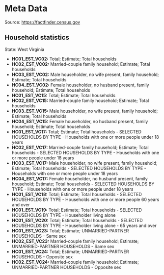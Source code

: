 # Meta Data

Source: https://factfinder.census.gov

## Household statistics

State: West Virginia

* **HC01_EST_VC02:** Total; Estimate; Total households
* **HC02_EST_VC02:** Married-couple family household; Estimate; Total households
* **HC03_EST_VC02:** Male householder, no wife present, family household; Estimate; Total households
* **HC04_EST_VC02:** Female householder, no husband present, family household; Estimate; Total households
* **HC01_EST_VC15:** Total; Estimate; Total households
* **HC02_EST_VC15:** Married-couple family household; Estimate; Total households
* **HC03_EST_VC15:** Male householder, no wife present, family household; Estimate; Total households
* **HC04_EST_VC15:** Female householder, no husband present, family household; Estimate; Total households
* **HC01_EST_VC17:** Total; Estimate; Total households - SELECTED HOUSEHOLDS BY TYPE - Households with one or more people under 18 years
* **HC02_EST_VC17:** Married-couple family household; Estimate; Total households - SELECTED HOUSEHOLDS BY TYPE - Households with one or more people under 18 years
* **HC03_EST_VC17:** Male householder, no wife present, family household; Estimate; Total households - SELECTED HOUSEHOLDS BY TYPE - Households with one or more people under 18 years
* **HC04_EST_VC17:** Female householder, no husband present, family household; Estimate; Total households - SELECTED HOUSEHOLDS BY TYPE - Households with one or more people under 18 years
* **HC01_EST_VC18:** Total; Estimate; Total households - SELECTED HOUSEHOLDS BY TYPE - Households with one or more people 60 years and over
* **HC01_EST_VC19:** Total; Estimate; Total households - SELECTED HOUSEHOLDS BY TYPE - Householder living alone
* **HC01_EST_VC20:** Total; Estimate; Total households - SELECTED HOUSEHOLDS BY TYPE - Householder living alone - 65 years and over
* **HC01_EST_VC23:** Total; Estimate; UNMARRIED-PARTNER HOUSEHOLDS - Same sex
* **HC02_EST_VC23:** Married-couple family household; Estimate; UNMARRIED-PARTNER HOUSEHOLDS - Same sex
* **HC01_EST_VC24:** Total; Estimate; UNMARRIED-PARTNER HOUSEHOLDS - Opposite sex
* **HC02_EST_VC24:** Married-couple family household; Estimate; UNMARRIED-PARTNER HOUSEHOLDS - Opposite sex
